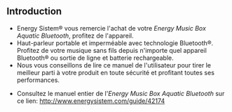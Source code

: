 ## Introduction

* Energy Sistem® vous remercie l'achat de votre *Energy Music Box Aquatic Bluetooth*, profitez de l'appareil.
* Haut-parleur portable et imperméable avec technologie Bluetooth®. Profitez de votre musique sans fils depuis n'importe quel appareil Bluetooth® ou sortie de ligne et batterie rechargeable.
* Nous vous conseillons de lire ce manuel de l'utilisateur pour tirer le meilleur parti à votre produit en toute sécurité et profitant toutes ses performances.
<unique>

* Consultez le manuel entier de l'*Energy Music Box Aquatic Bluetooth* sur ce lien: http://www.energysistem.com/guide/42174

